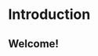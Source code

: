 # Introduction

## Welcome!

<figure><img src=".gitbook/assets/ConfusedCanvas.gif" alt=""><figcaption></figcaption></figure>
